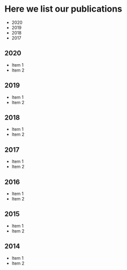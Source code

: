 # Here we list our publications

* 2020
* 2019
* 2018
* 2017


## 2020
* Item 1
* Item 2

## 2019
* Item 1
* Item 2

## 2018
* Item 1
* Item 2

## 2017
* Item 1
* Item 2

## 2016
* Item 1
* Item 2

## 2015
* Item 1
* Item 2


## 2014
* Item 1
* Item 2
